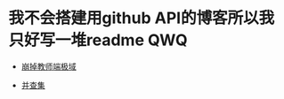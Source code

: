 # 我不会搭建用github API的博客所以我只好写一堆readme QWQ


- [崩掉教师端极域](https://zcygod.top/blog/2025_9_27_1)

- [并查集](https://zcygod.top/blog/2025_10_8_1)
